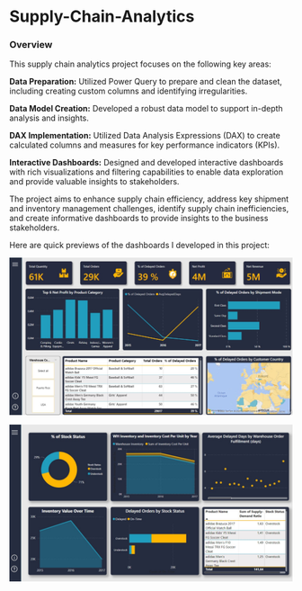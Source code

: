 # Supply-Chain-Analytics

### **Overview**

This supply chain analytics project focuses on the following key areas:

**Data Preparation:** Utilized Power Query to prepare and clean the dataset, including creating custom columns and identifying irregularities.

**Data Model Creation:** Developed a robust data model to support in-depth analysis and insights.

**DAX Implementation:** Utilized Data Analysis Expressions (DAX) to create calculated columns and measures for key performance indicators (KPIs).

**Interactive Dashboards:** Designed and developed interactive dashboards with rich visualizations and filtering capabilities to enable data exploration and provide valuable insights to stakeholders.

The project aims to enhance supply chain efficiency, address key shipment and inventory management challenges, identify supply chain inefficiencies, and create informative dashboards to provide insights to the business stakeholders. 

Here are quick previews of the dashboards I developed in this project:

![Dashboard 1](https://github.com/snowieeeee/Supply-Chain-Analytics/blob/main/supply_chain_dash1.jpg)

![Dashboard 2](https://github.com/snowieeeee/Supply-Chain-Analytics/blob/main/supply_chain_dash4.jpg)
